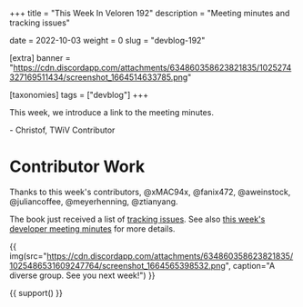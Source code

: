 +++
title = "This Week In Veloren 192"
description = "Meeting minutes and tracking issues"

date = 2022-10-03
weight = 0
slug = "devblog-192"

[extra]
banner = "https://cdn.discordapp.com/attachments/634860358623821835/1025274327169511434/screenshot_1664514633785.png"

[taxonomies]
tags = ["devblog"]
+++

This week, we introduce a link to the meeting minutes.

\- Christof, TWiV Contributor

# Contributor Work

Thanks to this week's contributors, @xMAC94x, @fanix472, @aweinstock, @juliancoffee, @meyerhenning, @ztianyang.

The book just received a list of [tracking issues](https://book.veloren.net/contributors/tracking-issues.html#tracking-issues).
See also [this week's developer meeting minutes](https://hackmd.io/DxpRFzx6Rxav81DDg8ltSA) for more details.

{{
    img(src="https://cdn.discordapp.com/attachments/634860358623821835/1025486531609247764/screenshot_1664565398532.png",
    caption="A diverse group. See you next week!") 
}}

{{ support() }}
